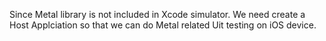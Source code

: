 Since Metal library is not included in Xcode simulator. We need create a Host Applciation so that we can do Metal related Uit testing on iOS device.
